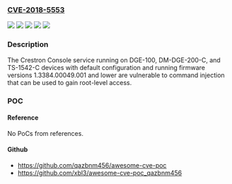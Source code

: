 ### [CVE-2018-5553](https://cve.mitre.org/cgi-bin/cvename.cgi?name=CVE-2018-5553)
![](https://img.shields.io/static/v1?label=Product&message=DGE-100&color=blue)
![](https://img.shields.io/static/v1?label=Product&message=DM-DGE-200-C&color=blue)
![](https://img.shields.io/static/v1?label=Product&message=TS-1542-C&color=blue)
![](https://img.shields.io/static/v1?label=Version&message=1.3384.00049.001%20&color=brighgreen)
![](https://img.shields.io/static/v1?label=Vulnerability&message=%20CWE-78%20(Improper%20Neutralization%20of%20Special%20Elements%20used%20in%20an%20OS%20Command)&color=brighgreen)

### Description

The Crestron Console service running on DGE-100, DM-DGE-200-C, and TS-1542-C devices with default configuration and running firmware versions 1.3384.00049.001 and lower are vulnerable to command injection that can be used to gain root-level access.

### POC

#### Reference
No PoCs from references.

#### Github
- https://github.com/qazbnm456/awesome-cve-poc
- https://github.com/xbl3/awesome-cve-poc_qazbnm456

